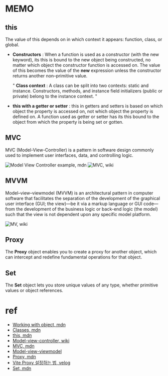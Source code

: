 # MEMO

## this

The value of this depends on in which context it appears: function, class, or global.

<!-- - Function context :
  Inside a function, the value of this depends on how the function is called.
- Callbacks :
  When a function is passed as a callback, the value of this depends on how the callback is called, which is determined by the implementor of the API.
- Arrow functions :
  In arrow functions, this retains the value of the enclosing lexical context's this. In other words, when evaluating an arrow function's body, the language does not create a new this binding. -->

- **Constructors** :
  When a function is used as a constructor (with the new keyword), its this is bound to the new object being constructed, no matter which object the constructor function is accessed on. The value of this becomes the value of the **new** expression unless the constructor returns another non–primitive value.

  " **Class context** :
  A class can be split into two contexts: static and instance. Constructors, methods, and instance field initializers (public or private) belong to the instance context. "

<!-- - super :
  When a function is invoked in the super.method() form, the this inside the method function is the same value as the this value around the super.method() call, and is generally not equal to the object that super refers to. -->

- **this with a getter or setter** :
  this in getters and setters is based on which object the property is accessed on, not which object the property is defined on. A function used as getter or setter has its this bound to the object from which the property is being set or gotten.

## MVC

MVC (Model-View-Controller) is a pattern in software design commonly used to implement user interfaces, data, and controlling logic.

![Model View Controller example, mdn](https://developer.mozilla.org/en-US/docs/Glossary/MVC/model-view-controller-light-blue.png)
![MVC, wiki](https://upload.wikimedia.org/wikipedia/commons/thumb/a/a0/MVC-Process.svg/200px-MVC-Process.svg.png)

## MVVM

Model–view–viewmodel (MVVM) is an architectural pattern in computer software that facilitates the separation of the development of the graphical user interface (GUI; the view)—be it via a markup language or GUI code—from the development of the business logic or back-end logic (the model) such that the view is not dependent upon any specific model platform.

![MV, wiki](https://upload.wikimedia.org/wikipedia/commons/thumb/8/87/MVVMPattern.png/500px-MVVMPattern.png)

## Proxy

The **Proxy** object enables you to create a proxy for another object, which can intercept and redefine fundamental operations for that object.

## Set

The **Set** object lets you store unique values of any type, whether primitive values or object references.

# ref

- [Working with object, mdn](https://developer.mozilla.org/en-US/docs/Web/JavaScript/Guide/Working_with_objects#objects_and_properties)
- [Classes, mdn](https://developer.mozilla.org/en-US/docs/Web/JavaScript/Reference/Classes#description)
- [this, mdn](https://developer.mozilla.org/en-US/docs/Web/JavaScript/Reference/Operators/this)
- [Model-view-controller, wiki](https://en.wikipedia.org/wiki/Model%E2%80%93view%E2%80%93controller)
- [MVC, mdn](https://developer.mozilla.org/en-US/docs/Glossary/MVC)
- [Model-view-viewmodel](https://en.wikipedia.org/wiki/Model%E2%80%93view%E2%80%93viewmodel)
- [Proxy, mdn](https://developer.mozilla.org/en-US/docs/Web/JavaScript/Reference/Global_Objects/Proxy)
- [Vite Proxy 설정하는 법, velog](https://velog.io/@zerone/Vite-Proxy-%EC%84%A4%EC%A0%95%ED%95%98%EB%8A%94-%EB%B2%95)
- [Set, mdn](https://developer.mozilla.org/en-US/docs/Web/JavaScript/Reference/Global_Objects/Set#description)
